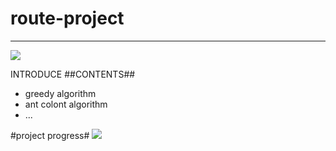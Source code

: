 # route-project #
---
![](https://i.imgur.com/UZTsnrN.jpg)

INTRODUCE
##CONTENTS##
- greedy algorithm
- ant colont algorithm
- ...

#project progress#
![](https://i.imgur.com/MsEbLk7.png)